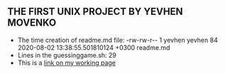 ## THE FIRST UNIX  PROJECT BY YEVHEN MOVENKO
- The time creation of readme.md file:
-rw-rw-r-- 1 yevhen yevhen 84 2020-08-02 13:38:55.501810124 +0300 readme.md
- Lines in the guessinggame.sh: 
29
-  This is a [link on my working page](https://yevhenmovenko.github.io/unixCoursraStude/)
